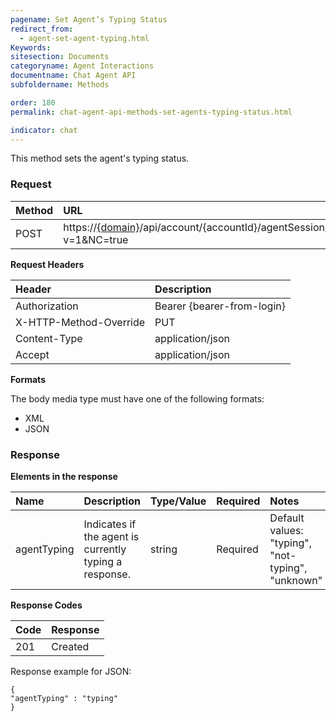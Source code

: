 ```yaml
---
pagename: Set Agent’s Typing Status
redirect_from:
  - agent-set-agent-typing.html
Keywords:
sitesection: Documents
categoryname: Agent Interactions
documentname: Chat Agent API
subfoldername: Methods

order: 180
permalink: chat-agent-api-methods-set-agents-typing-status.html

indicator: chat
---
```


This method sets the agent's typing status.

### Request

| Method | URL |
| :--- | :--- |
| POST | https://[{domain}](/agent-domain-domain-api.html)/api/account/{accountId}/agentSession/{agentSessionId}/chat/{chatId}/info/agentTyping?v=1&NC=true| 
**Request Headers**

| Header | Description |
| :--- | :--- |
| Authorization| Bearer {bearer-from-login} |
| X-HTTP-Method-Override | PUT |
| Content-Type | application/json |
| Accept | application/json |

**Formats**

The body media type must have one of the following formats:

- XML
- JSON

### Response

**Elements in the response**

| Name | Description | Type/Value | Required | Notes |
| :--- | :--- | :--- | :--- | :--- |
| agentTyping | Indicates if the agent is currently typing a response. | string | Required | Default values: "typing", "not-typing", "unknown" |

**Response Codes**

| Code | Response |
| :--- | :--- |
| 201 | Created |

Response example for JSON:

    {
    "agentTyping" : "typing"
    }
